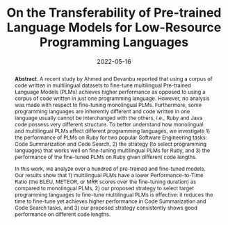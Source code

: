 ---
title: "On the Transferability of Pre-trained Language Models for Low-Resource Programming Languages"
authors: '<i>Fuxiang Chen, Fatemeh Fard, David Lo, and Timofey Bryksin</i>'
status: "published"
collection: publications
permalink: /publications/2022-05-16-language-models-transferability
date: 2022-05-16
venue: "proceedings of <b>ICPC'22</b>"
pdf: 'https://arxiv.org/abs/2204.09653'
paperurl: 'https://doi.org/10.1145/3524610.3527917'
counter_id: 'C39'
level: 'A'
abstract: "<p><b>Abstract</b>. A recent study by Ahmed and Devanbu reported that using a corpus of code written in multilingual datasets to fine-tune multilingual Pre-trained Language Models (PLMs) achieves higher performance as opposed to using a corpus of code written in just one programming language. However, no analysis was made with respect to fine-tuning monolingual PLMs. Furthermore, some programming languages are inherently different and code written in one language usually cannot be interchanged with the others, i.e., Ruby and Java code possess very different structure. To better understand how monolingual and multilingual PLMs affect different programming languages, we investigate 1) the performance of PLMs on Ruby for two popular Software Engineering tasks: Code Summarization and Code Search, 2) the strategy (to select programming languages) that works well on fine-tuning multilingual PLMs for Ruby, and 3) the performance of the fine-tuned PLMs on Ruby given different code lengths.</p><p>In this work, we analyze over a hundred of pre-trained and fine-tuned models. Our results show that 1) multilingual PLMs have a lower Performance-to-Time Ratio (the BLEU, METEOR, or MRR scores over the fine-tuning duration) as compared to monolingual PLMs, 2) our proposed strategy to select target programming languages to fine-tune multilingual PLMs is effective: it reduces the time to fine-tune yet achieves higher performance in Code Summarization and Code Search tasks, and 3) our proposed strategy consistently shows good performance on different code lengths.</p>"
---